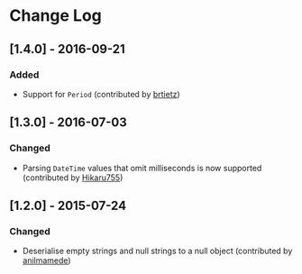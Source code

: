 # Change Log

## [1.4.0] - 2016-09-21

### Added
 - Support for `Period` (contributed by [brtietz](https://github.com/brtietz))

## [1.3.0] - 2016-07-03

### Changed
 - Parsing `DateTime` values that omit milliseconds is now supported (contributed by [Hikaru755](https://github.com/Hikaru755))

## [1.2.0] - 2015-07-24

### Changed
 - Deserialise empty strings and null strings to a null object (contributed by [anilmamede](https://github.com/anilmamede))
